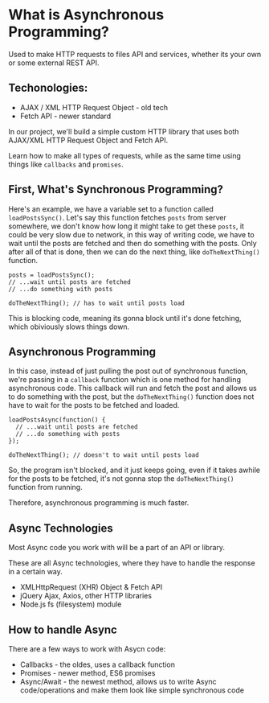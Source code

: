 # What is Asynchronous Programming?

Used to make HTTP requests to files API and services, whether its your own or some external REST API.

## Techonologies:

* AJAX / XML HTTP Request Object - old tech
* Fetch API - newer standard

In our project, we'll build a simple custom HTTP library that uses both AJAX/XML HTTP Request Object and Fetch API.

Learn how to make all types of requests, while as the same time using things like ```callbacks``` and ```promises```.

## First, What's Synchronous Programming?

Here's an example, we have a variable set to a function called ```loadPostsSync()```. Let's say this function fetches ```posts``` from server somewhere, we don't know how long it might take to get these ```posts```, it could be very slow due to network, in this way of writing code, we have to wait until the posts are fetched and then do something with the posts. Only after all of that is done, then we can do the next thing, like ```doTheNextThing()``` function.

```
posts = loadPostsSync();
// ...wait until posts are fetched
// ...do something with posts

doTheNextThing(); // has to wait until posts load
```

This is blocking code, meaning its gonna block until it's done fetching, which obiviously slows things down.

## Asynchronous Programming

In this case, instead of just pulling the post out of synchronous function, we're passing in a ```callback``` function which is one method for handling asynchronous code. This callback will run and fetch the post and allows us to do something with the post, but the ```doTheNextThing()``` function does not have to wait for the posts to be fetched and loaded.

```
loadPostsAsync(function() {
  // ...wait until posts are fetched
  // ...do something with posts
});

doTheNextThing(); // doesn't to wait until posts load
```

So, the program isn't blocked, and it just keeps going, even if it takes awhile for the posts to be fetched, it's not gonna stop the ```doTheNextThing()``` function from running.

Therefore, asynchronous programming is much faster.

## Async Technologies

Most Async code you work with will be a part of an API or library.

These are all Async technologies, where they have to handle the response in a certain way.

* XMLHttpRequest (XHR) Object & Fetch API
* jQuery Ajax, Axios, other HTTP libraries
* Node.js fs (filesystem) module

## How to handle Async

There are a few ways to work with Asycn code:

* Callbacks - the oldes, uses a callback function
* Promises - newer method, ES6 promises
* Async/Await - the newest method, allows us to write Async code/operations and make them look like simple synchronous code